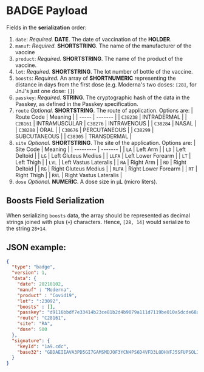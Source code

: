 # **BADGE** Payload

Fields in the **serialization** order:
1. `date`: *Required.* **DATE**. The date of vaccination of the **HOLDER**.
1. `manuf`: *Required.* **SHORTSTRING**. The name of the manufacturer of the vaccine
1. `product`: *Required.* **SHORTSTRING**. The name of the product of the vaccine.
1. `lot`: *Required.* **SHORTSTRING**. The lot number of bottle of the vaccine.
1. `boosts`: *Required.* An array of **SHORTNUMERIC** representing the distance in days from the first dose (e.g. Moderna's two doses: `[28]`, for JnJ's just one dose: `[]`)
1. `passkey`: *Required.* **STRING**. The cryptographic hash of the data in the Passkey, as defined in the Passkey specification.
1. `route` *Optional.* **SHORTSTRING**. The route of application. Options are:
    | Route Code | Meaning |
    | ----- | ------- |
    | `C38238` | INTRADERMAL |
    | `C28161` | INTRAMUSCULAR
    | `C38276` | INTRAVENOUS |
    | `C38284` | NASAL |
    | `C38288` | ORAL |
    | `C38676` | PERCUTANEOUS |
    | `C38299` | SUBCUTANEOUS |
    | `C38305` | TRANSDERMAL |
1. `site` *Optional.* **SHORTSTRING**. The site of the application. Options are:
    | Site Code | Meaning |
    | --------- | ------- |
    | `LA` | Left Arm |
    | `LD` | Left Deltoid |
    | `LG` | Left Gluteus Medius |
    | `LLFA` | Left Lower Forearm |
    | `LT` | Left Thigh |
    | `LVL` | Left Vastus Lateralis |
    | `RA` | Right Arm |
    | `RD` | Right Deltoid |
    | `RG` | Right Gluteus Medius |
    | `RLFA` | Right Lower Forearm |
    | `RT` | Right Thigh |
    | `RVL` | Right Vastus Lateralis |
1. `dose` *Optional.* **NUMERIC**. A dose size in μL (micro liters).

## Boosts Field Serialization
When serializing `boosts` data, the array should be represented as decimal
strings joined with plus (`+`) characters. Hence, `[28, 14]` would serialize to
the string `28+14`.

## JSON example:
```json
{
  "type": "badge",
  "version": 1,
  "data": {
    "date": 20210102,
    "manuf" : "Moderna",
    "product" : "Covid19",
    "lot": ":23092",
    "boosts" : [],
    "passkey": "d9116bbdf7e33414b23ce81b2d4b9079a111d7119be010a5dcde68a1e5414d2d",
    "route": "C28161",
    "site": "RA",
    "dose": 500
  },
  "signature": {
    "keyId": "1a9.cdc",
    "base32": "GBDAEIIAVA3PD5GI7GAMSMDJOF3YCN4PS6D4VFD3LODHVFJ5SFUPSOLIFH7QEIIA6JZW6O2WFCBGYCILP6H6Z4FE5FXOQPF2NNIC46BTPJFEXMASNUGA"
  }
}
```

